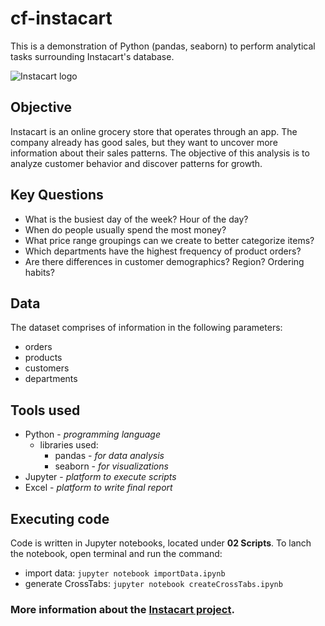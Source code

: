# cf-instacart
This is a demonstration of Python (pandas, seaborn) to perform analytical tasks surrounding Instacart's database.

![Instacart logo](https://mma.prnewswire.com/media/513450/Instacart_Logo.jpg?p=twitter)

## Objective
Instacart is an online grocery store that operates through an app.  The company already has good sales, but they want to uncover more information about their sales patterns.
The objective of this analysis is to analyze customer behavior and discover patterns for growth.

## Key Questions
- What is the busiest day of the week? Hour of the day?
- When do people usually spend the most money?
- What price range groupings can we create to better categorize items?
- Which departments have the highest frequency of product orders?
- Are there differences in customer demographics?  Region?  Ordering habits?

## Data
The dataset comprises of information in the following parameters:
- orders
- products
- customers
- departments

## Tools used
- Python - _programming language_
    - libraries used:
        - pandas - _for data analysis_
        - seaborn - _for visualizations_
- Jupyter - _platform to execute scripts_
- Excel - _platform to write final report_

## Executing code
Code is written in Jupyter notebooks, located under **02 Scripts**.
To lanch the notebook, open terminal and run the command:
- import data: `jupyter notebook importData.ipynb`
- generate CrossTabs: `jupyter notebook createCrossTabs.ipynb`

### More information about the [Instacart project](https://images.careerfoundry.com/public/courses/data-immersion/A4/A4_Data_Immersion_Project_Brief.pdf).
